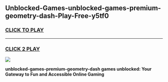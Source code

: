 
## Unblocked-Games-unblocked-games-premium-geometry-dash-Play-Free-y5tf0
<h3>
<a href="https://premium76.site?title=unblocked-games-premium-geometry-dash&ref=15A">CLICK TO PLAY</a></h3>
<hr>

<h3>
<a href="https://premium76.site?title=unblocked-games-premium-geometry-dash&ref=15A">CLICK 2 PLAY</a>
  
</h3>

<a href="https://premium76.site?title=unblocked-games-premium-geometry-dash&ref=15A"><img src="https://clearcache.store/games.png"></a>


**unblocked-games-premium-geometry-dash games unblocked: Your Gateway to Fun and Accessible Online Gaming**
